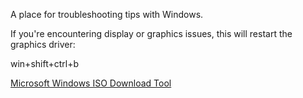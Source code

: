 A place for troubleshooting tips with Windows.


If you're encountering display or graphics issues, this will restart the graphics driver:

win+shift+ctrl+b


[Microsoft Windows ISO Download Tool](https://www.heidoc.net/joomla/technology-science/microsoft/67-microsoft-windows-and-office-iso-download-tool)
